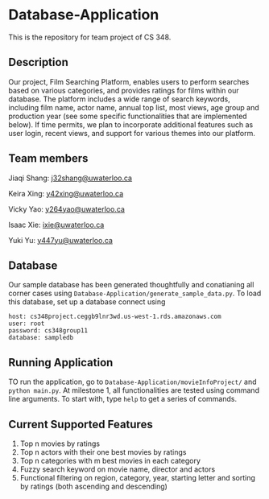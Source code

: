# Database-Application
This is the repository for team project of CS 348.

## Description
Our project, Film Searching Platform, enables users to perform searches based on various categories, and provides ratings for films within our database. The platform includes a wide range of search keywords, including film name, actor name, annual top list, most views, age group and production year (see some specific functionalities that are implemented below). If time permits, we plan to incorporate additional features such as user login, recent views, and support for various themes into our platform.

## Team members
Jiaqi Shang: j32shang@uwaterloo.ca

Keira Xing: y42xing@uwaterloo.ca

Vicky Yao: y264yao@uwaterloo.ca

Isaac Xie: ixie@uwaterloo.ca

Yuki Yu: y447yu@uwaterloo.ca

## Database
Our sample database has been generated thoughtfully and conatianing all corner cases
using `Database-Application/generate_sample_data.py`. To load this database, set up
a database connect using
```
host: cs348project.ceggb9lnr3wd.us-west-1.rds.amazonaws.com
user: root
password: cs348group11
database: sampledb
```

## Running Application
TO run the application, go to `Database-Application/movieInfoProject/` and
`python main.py`. At milestone 1, all functionalities are tested using
command line arguments. To start with, type `help` to get a series of commands.

## Current Supported Features
1. Top n movies by ratings
2. Top n actors with their one best movies by ratings
3. Top n categories with m best movies in each category
4. Fuzzy search keyword on movie name, director and actors
5. Functional filtering on region, category, year, starting letter and sorting by ratings (both ascending and descending)
